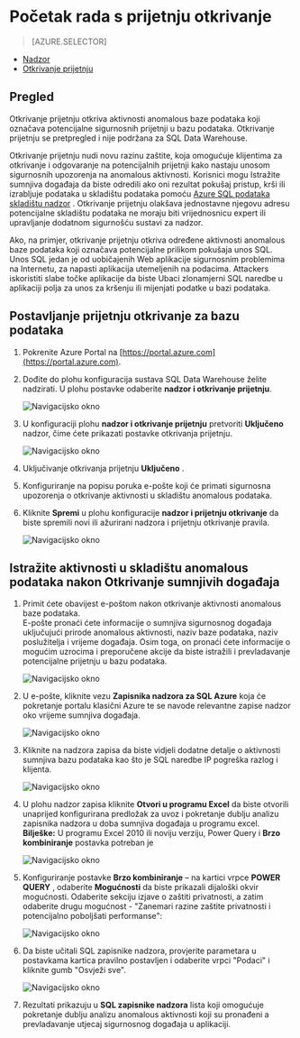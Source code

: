 <properties
   pageTitle="Početak rada s SQL podataka skladištu prijetnju otkrivanje"
   description="Upute za početak rada s prijetnju otkrivanje"
   services="sql-data-warehouse"
   documentationCenter=""
   authors="lodipalm"
   manager="barbkess"
   editor=""/>

<tags
   ms.service="sql-data-warehouse"
   ms.devlang="NA"
   ms.topic="article"
   ms.tgt_pltfrm="NA"
   ms.workload="data-services"
   ms.date="09/24/2016"
   ms.author="lodipalm;sonyama;barbkess"/>


# <a name="get-started-with-threat-detection"></a>Početak rada s prijetnju otkrivanje

> [AZURE.SELECTOR]
- [Nadzor](sql-data-warehouse-auditing-overview.md)
- [Otkrivanje prijetnju](sql-data-warehouse-security-threat-detection.md)

## <a name="overview"></a>Pregled

Otkrivanje prijetnju otkriva aktivnosti anomalous baze podataka koji označava potencijalne sigurnosnih prijetnji u bazu podataka. Otkrivanje prijetnju se pretpregled i nije podržana za SQL Data Warehouse.

Otkrivanje prijetnju nudi novu razinu zaštite, koja omogućuje klijentima za otkrivanje i odgovaranje na potencijalnih prijetnji kako nastaju unosom sigurnosnih upozorenja na anomalous aktivnosti. Korisnici mogu Istražite sumnjiva događaja da biste odredili ako oni rezultat pokušaj pristup, krši ili izrabljuje podataka u skladištu podataka pomoću [Azure SQL podataka skladištu nadzor](sql-data-warehouse-auditing-overview.md) .
Otkrivanje prijetnju olakšava jednostavne njegovu adresu potencijalne skladištu podataka ne moraju biti vrijednosnicu expert ili upravljanje dodatnom sigurnošću sustavi za nadzor.

Ako, na primjer, otkrivanje prijetnju otkriva određene aktivnosti anomalous baze podataka koji označava potencijalne prilikom pokušaja unos SQL. Unos SQL jedan je od uobičajenih Web aplikacije sigurnosnim problemima na Internetu, za napasti aplikacija utemeljenih na podacima. Attackers iskoristiti slabe točke aplikacije da biste Ubaci zlonamjerni SQL naredbe u aplikaciji polja za unos za kršenju ili mijenjati podatke u bazi podataka.


## <a name="set-up-threat-detection-for-your-database"></a>Postavljanje prijetnju otkrivanje za bazu podataka

1. Pokrenite Azure Portal na [https://portal.azure.com](https://portal.azure.com).

2. Dođite do plohu konfiguracija sustava SQL Data Warehouse želite nadzirati. U plohu postavke odaberite **nadzor i otkrivanje prijetnju**.

    ![Navigacijsko okno][1]

3. U konfiguraciji plohu **nadzor i otkrivanje prijetnju** pretvoriti **Uključeno** nadzor, čime ćete prikazati postavke otkrivanja prijetnju.

    ![Navigacijsko okno][2]

4. Uključivanje otkrivanja prijetnju **Uključeno** .

5. Konfiguriranje na popisu poruka e-pošte koji će primati sigurnosna upozorenja o otkrivanje aktivnosti u skladištu anomalous podataka.

6. Kliknite **Spremi** u plohu konfiguracije **nadzor i prijetnju otkrivanje** da biste spremili novi ili ažurirani nadzora i prijetnju otkrivanje pravila.

    ![Navigacijsko okno][3]


## <a name="explore-anomalous-data-warehouse-activities-upon-detection-of-a-suspicious-event"></a>Istražite aktivnosti u skladištu anomalous podataka nakon Otkrivanje sumnjivih događaja

1. Primit ćete obavijest e-poštom nakon otkrivanje aktivnosti anomalous baze podataka. <br/>
E-pošte pronaći ćete informacije o sumnjiva sigurnosnog događaja uključujući prirode anomalous aktivnosti, naziv baze podataka, naziv poslužitelja i vrijeme događaja. Osim toga, on pronaći ćete informacije o mogućim uzrocima i preporučene akcije da biste istražili i prevladavanje potencijalne prijetnju u bazu podataka.<br/>

    ![Navigacijsko okno][4]

2. U e-pošte, kliknite vezu **Zapisnika nadzora za SQL Azure** koja će pokretanje portalu klasični Azure te se navode relevantne zapise nadzor oko vrijeme sumnjiva događaja.

    ![Navigacijsko okno][5]

3. Kliknite na nadzora zapisa da biste vidjeli dodatne detalje o aktivnosti sumnjiva bazu podataka kao što je SQL naredbe IP pogreška razlog i klijenta.

    ![Navigacijsko okno][6]

4. U plohu nadzor zapisa kliknite **Otvori u programu Excel** da biste otvorili unaprijed konfigurirana predložak za uvoz i pokretanje dublju analizu zapisnika nadzora u doba sumnjiva događaja u programu excel.<br/>
**Bilješke:** U programu Excel 2010 ili noviju verziju, Power Query i **Brzo kombiniranje** postavka potreban je

    ![Navigacijsko okno][7]

5. Konfiguriranje postavke **Brzo kombiniranje** – na kartici vrpce **POWER QUERY** , odaberite **Mogućnosti** da biste prikazali dijaloški okvir mogućnosti. Odaberite sekciju izjave o zaštiti privatnosti, a zatim odaberite drugu mogućnost - "Zanemari razine zaštite privatnosti i potencijalno poboljšati performanse":

    ![Navigacijsko okno][8]

6. Da biste učitali SQL zapisnike nadzora, provjerite parametara u postavkama kartica pravilno postavljen i odaberite vrpci "Podaci" i kliknite gumb "Osvježi sve".

    ![Navigacijsko okno][9]

7. Rezultati prikazuju u **SQL zapisnike nadzora** lista koji omogućuje pokretanje dublju analizu anomalous aktivnosti koji su pronađeni a prevladavanje utjecaj sigurnosnog događaja u aplikaciji.


<!--Image references-->
[1]: ./media/sql-data-warehouse-security-threat-detection/1_td_click_on_settings.png
[2]: ./media/sql-data-warehouse-security-threat-detection/2_td_turn_on_auditing.png
[3]: ./media/sql-data-warehouse-security-threat-detection/3_td_turn_on_threat_detection.png
[4]: ./media/sql-data-warehouse-security-threat-detection/4_td_email.png
[5]: ./media/sql-data-warehouse-security-threat-detection/5_td_audit_records.png
[6]: ./media/sql-data-warehouse-security-threat-detection/6_td_audit_record_details.png
[7]: ./media/sql-data-warehouse-security-threat-detection/7_td_audit_records_open_excel.png
[8]: ./media/sql-data-warehouse-security-threat-detection/8_td_excel_fast_combine.png
[9]: ./media/sql-data-warehouse-security-threat-detection/9_td_excel_parameters.png
